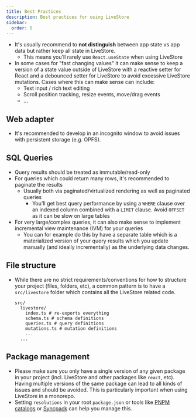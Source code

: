 ```yaml
---
title: Best Practices
description: Best practices for using LiveStore
sidebar:
  order: 6
---
```


- It's usually recommend to **not distinguish** between app state vs app data but rather keep all state in LiveStore.
	- This means you'll rarely use `React.useState` when using LiveStore
- In some cases for "fast changing values" it can make sense to keep a version of a state value outside of LiveStore with a reactive setter for React and a debounced setter for LiveStore to avoid excessive LiveStore mutations. Cases where this can make sense can include:
  - Text input / rich text editing
  - Scroll position tracking, resize events, move/drag events
  - ...

## Web adapter

- It's recommended to develop in an incognito window to avoid issues with persistent storage (e.g. OPFS).


## SQL Queries

- Query results should be treated as immutable/read-only
- For queries which could return many rows, it's recommended to paginate the results
  - Usually both via paginated/virtualized rendering as well as paginated queries
	- You'll get best query performance by using a `WHERE` clause over an indexed column combined with a `LIMIT` clause. Avoid `OFFSET` as it can be slow on large tables
- For very large/complex queries, it can also make sense to implement incremental view maintenance (IVM) for your queries
  - You can for example do this by have a separate table which is a materialized version of your query results which you update manually (and ideally incrementally) as the underlying data changes.

## File structure

- While there are no strict requirements/conventions for how to structure your project (files, folders, etc), a common pattern is to have a `src/livestore` folder which contains all the LiveStore related code.
  ```
  src/
    livestore/
      index.ts # re-exports everything
      schema.ts # schema definitions
      queries.ts # query definitions
      mutations.ts # mutation definitions
      ...
    ...
  ```

## Package management

- Please make sure you only have a single version of any given package in your project (incl. LiveStore and other packages like `react`, etc). Having multiple versions of the same package can lead to all kinds of issues and should be avoided. This is particularly important when using LiveStore in a monorepo.
- Setting `resolutions` in your root `package.json` or tools like [PNPM catalogs](https://pnpm.io/catalogs) or [Syncpack](https://github.com/JamieMason/syncpack) can help you manage this.
